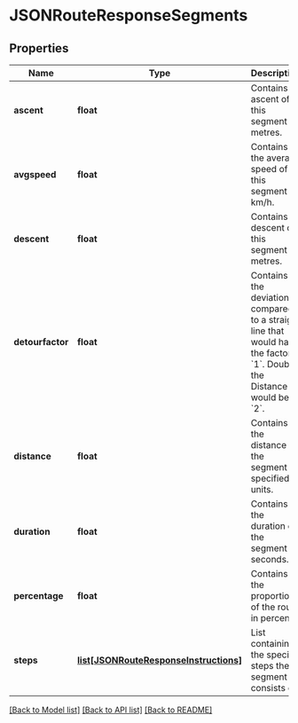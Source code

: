 # JSONRouteResponseSegments

## Properties
Name | Type | Description | Notes
------------ | ------------- | ------------- | -------------
**ascent** | **float** |  Contains ascent of this segment in metres. | [optional] 
**avgspeed** | **float** | Contains the average speed of this segment in km/h. | [optional] 
**descent** | **float** | Contains descent of this segment in metres. | [optional] 
**detourfactor** | **float** | Contains the deviation compared to a straight line that would have the factor &#x60;1&#x60;. Double the Distance would be a &#x60;2&#x60;. | [optional] 
**distance** | **float** | Contains the distance of the segment in specified units. | [optional] 
**duration** | **float** | Contains the duration of the segment in seconds. | [optional] 
**percentage** | **float** | Contains the proportion of the route in percent. | [optional] 
**steps** | [**list[JSONRouteResponseInstructions]**](JSONRouteResponseInstructions.md) | List containing the specific steps the segment consists of. | [optional] 

[[Back to Model list]](../README.md#documentation_for_models) [[Back to API list]](../README.md#documentation_for_api_endpoints) [[Back to README]](../README.md)

